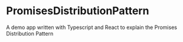 # PromisesDistributionPattern
A demo app written with Typescript and React to explain the Promises Distribution Pattern

